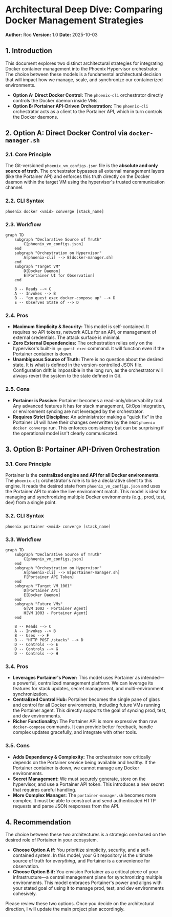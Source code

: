 # Architectural Deep Dive: Comparing Docker Management Strategies

**Author:** Roo
**Version:** 1.0
**Date:** 2025-10-03

## 1. Introduction

This document explores two distinct architectural strategies for integrating Docker container management into the Phoenix Hypervisor orchestrator. The choice between these models is a fundamental architectural decision that will impact how we manage, scale, and synchronize our containerized environments.

-   **Option A: Direct Docker Control:** The `phoenix-cli` orchestrator directly controls the Docker daemon inside VMs.
-   **Option B: Portainer API-Driven Orchestration:** The `phoenix-cli` orchestrator acts as a client to the Portainer API, which in turn controls the Docker daemons.

## 2. Option A: Direct Docker Control via `docker-manager.sh`

### 2.1. Core Principle

The Git-versioned `phoenix_vm_configs.json` file is the **absolute and only source of truth**. The orchestrator bypasses all external management layers (like the Portainer API) and enforces this truth directly on the Docker daemon within the target VM using the hypervisor's trusted communication channel.

### 2.2. CLI Syntax

`phoenix docker <vmid> converge [stack_name]`

### 2.3. Workflow

```mermaid
graph TD
    subgraph "Declarative Source of Truth"
        C[phoenix_vm_configs.json]
    end
    subgraph "Orchestration on Hypervisor"
        A[phoenix-cli] --> B[docker-manager.sh]
    end
    subgraph "Target VM"
        D[Docker Daemon]
        E[Portainer UI for Observation]
    end

    B -- Reads --> C
    A -- Invokes --> B
    B -- "qm guest exec docker-compose up" --> D
    E -- Observes State of --> D
```

### 2.4. Pros

-   **Maximum Simplicity & Security:** This model is self-contained. It requires no API tokens, network ACLs for an API, or management of external credentials. The attack surface is minimal.
-   **Zero External Dependencies:** The orchestration relies only on the hypervisor's built-in `qm guest exec` command. It will function even if the Portainer container is down.
-   **Unambiguous Source of Truth:** There is no question about the desired state. It is what is defined in the version-controlled JSON file. Configuration drift is impossible in the long run, as the orchestrator will always revert the system to the state defined in Git.

### 2.5. Cons

-   **Portainer is Passive:** Portainer becomes a read-only/observability tool. Any advanced features it has for stack management, GitOps integration, or environment syncing are not leveraged by the orchestrator.
-   **Requires Strict Discipline:** An administrator making a "quick fix" in the Portainer UI will have their changes overwritten by the next `phoenix docker converge` run. This enforces consistency but can be surprising if the operational model isn't clearly communicated.

## 3. Option B: Portainer API-Driven Orchestration

### 3.1. Core Principle

Portainer is the **centralized engine and API for all Docker environments**. The `phoenix-cli` orchestrator's role is to be a declarative client to this engine. It reads the desired state from `phoenix_vm_configs.json` and uses the Portainer API to make the live environment match. This model is ideal for managing and synchronizing multiple Docker environments (e.g., prod, test, dev) from a single point.

### 3.2. CLI Syntax

`phoenix portainer <vmid> converge [stack_name]`

### 3.3. Workflow

```mermaid
graph TD
    subgraph "Declarative Source of Truth"
        C[phoenix_vm_configs.json]
    end
    subgraph "Orchestration on Hypervisor"
        A[phoenix-cli] --> B[portainer-manager.sh]
        F[Portainer API Token]
    end
    subgraph "Target VM 1001"
        D[Portainer API]
        E[Docker Daemon]
    end
    subgraph "Future VMs"
        G[VM 1002 - Portainer Agent]
        H[VM 1003 - Portainer Agent]
    end

    B -- Reads --> C
    A -- Invokes --> B
    B -- Uses --> F
    B -- "HTTP POST /stacks" --> D
    D -- Controls --> E
    D -- Controls --> G
    D -- Controls --> H
```

### 3.4. Pros

-   **Leverages Portainer's Power:** This model uses Portainer as intended—a powerful, centralized management platform. We can leverage its features for stack updates, secret management, and multi-environment synchronization.
-   **Centralized Control Hub:** Portainer becomes the single pane of glass and control for all Docker environments, including future VMs running the Portainer agent. This directly supports the goal of syncing prod, test, and dev environments.
-   **Richer Functionality:** The Portainer API is more expressive than raw `docker-compose` commands. It can provide better feedback, handle complex updates gracefully, and integrate with other tools.

### 3.5. Cons

-   **Adds Dependency & Complexity:** The orchestrator now critically depends on the Portainer service being available and healthy. If the Portainer container is down, we cannot manage any Docker environments.
-   **Secret Management:** We must securely generate, store on the hypervisor, and use a Portainer API token. This introduces a new secret that requires careful handling.
-   **More Complex Manager:** The `portainer-manager.sh` becomes more complex. It must be able to construct and send authenticated HTTP requests and parse JSON responses from the API.

## 4. Recommendation

The choice between these two architectures is a strategic one based on the desired role of Portainer in your ecosystem.

-   **Choose Option A if:** You prioritize simplicity, security, and a self-contained system. In this model, your Git repository is the ultimate source of truth for *everything*, and Portainer is a convenience for observation.
-   **Choose Option B if:** You envision Portainer as a critical piece of your infrastructure—a central management plane for synchronizing multiple environments. This model embraces Portainer's power and aligns with your stated goal of using it to manage prod, test, and dev environments cohesively.

Please review these two options. Once you decide on the architectural direction, I will update the main project plan accordingly.